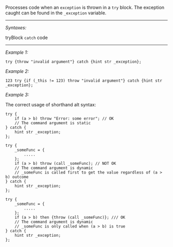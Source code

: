Processes code when an `exception` is thrown in a `try` block. The exception caught can be found in the `_exception` variable.


---
*Syntaxes:*

tryBlock `catch` code

---
*Example 1:*

```sqf
try {throw "invalid argument"} catch {hint str _exception};
```

*Example 2:*

```sqf
123 try {if (_this != 123) throw "invalid argument"} catch {hint str _exception};
```

*Example 3:*

The correct usage of shorthand alt syntax:

```sqf
try {
	if (a > b) throw "Error: some error"; // OK
	// The command argument is static
} catch {
	hint str _exception;
};

try {
	_someFunc = {
		.....
	};
	if (a > b) throw (call _someFunc); // NOT OK
	// The command argument is dynamic
	// _someFunc is called first to get the value regardless of (a > b) outcome
} catch {
	hint str _exception;
};

try {
	_someFunc = {
		.....
	};
	if (a > b) then {throw (call _someFunc)}; /// OK
	// The command argument is dynamic
	// _someFunc is only called when (a > b) is true
} catch {
	hint str _exception;
};
```